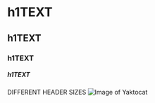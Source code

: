 # h1TEXT
## h1TEXT
### h1TEXT
##### h1TEXT
DIFFERENT HEADER SIZES
![Image of Yaktocat](https://octodex.github.com/images/yaktocat.png)
